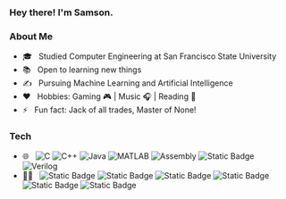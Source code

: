 ### Hey there! I'm Samson.

### About Me
- 🎓 &nbsp; Studied Computer Engineering at San Francisco State University
- 📚 &nbsp; Open to learning new things
- ✍️ &nbsp; Pursuing Machine Learning and Artificial Intelligence
- ❤️ &nbsp; Hobbies: Gaming 🎮 | Music 🎧 | Reading 📖
- ⚡ &nbsp; Fun fact: Jack of all trades, Master of None!

### Tech
- 🌐 &nbsp;
  ![C](https://img.shields.io/badge/C-black?logo=c&logoColor=007ACC)
  ![C++](https://img.shields.io/badge/C%2B%2B-black?logo=cplusplus&logoColor=007ACC)
  ![Java](https://img.shields.io/badge/Java-black)
  ![MATLAB](https://img.shields.io/badge/MATLAB-black)
  ![Assembly](https://img.shields.io/badge/Assembly-black)
  ![Static Badge](https://img.shields.io/badge/Python-black?style=flat&logo=python&logoColor=green&color=black)
  ![Verilog](https://img.shields.io/badge/Verilog-black)
- 👨‍💻 &nbsp;
  ![Static Badge](https://img.shields.io/badge/Visual%20Studio%20Code-black?style=flat&logo=visualstudiocode&logoColor=blue&color=white)
  ![Static Badge](https://img.shields.io/badge/IntelliJ-black?style=flat&logo=intellijidea&logoColor=black&color=white)
  ![Static Badge](https://img.shields.io/badge/Jupyter%20Notebook-black?style=flat&logo=jupyter&color=white)
  ![Static Badge](https://img.shields.io/badge/RISC--V%20Assembler%20and%20Runtime%20Simulator-black?style=flat&logo=riscv&logoColor=blue&color=white)
  ![Static Badge](https://img.shields.io/badge/LTspice-black?style=flat&logo=ltspice&logoColor=darkred&color=white)
  ![Static Badge](https://img.shields.io/badge/Eagle-black?style=flat&logo=autodesk&logoColor=black&color=white)




<!--
**sahuang3/sahuang3** is a ✨ _special_ ✨ repository because its `README.md` (this file) appears on your GitHub profile.

Here are some ideas to get you started:

- 🔭 I’m currently working on ...
- 🌱 I’m currently learning ...
- 👯 I’m looking to collaborate on ...
- 🤔 I’m looking for help with ...
- 💬 Ask me about ...
- 📫 How to reach me: ...
- 😄 Pronouns: ...
- ⚡ Fun fact: ...
-->

